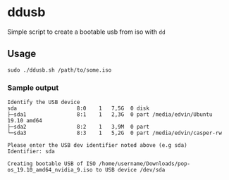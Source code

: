 # ddusb

Simple script to create a bootable usb from iso with `dd`

## Usage

```shell
sudo ./ddusb.sh /path/to/some.iso
```

### Sample output

```shell
Identify the USB device
sda                   8:0    1   7,5G  0 disk
├─sda1                8:1    1   2,3G  0 part /media/edvin/Ubuntu 19.10 amd64
├─sda2                8:2    1   3,9M  0 part
└─sda3                8:3    1   5,2G  0 part /media/edvin/casper-rw

Please enter the USB dev identifier noted above (e.g sda)
Identifier: sda

Creating bootable USB of ISO /home/username/Downloads/pop-os_19.10_amd64_nvidia_9.iso to USB device /dev/sda
```

